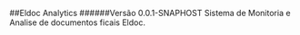 ##Eldoc Analytics
######Versão 0.0.1-SNAPHOST
Sistema de Monitoria e Analise de documentos ficais Eldoc.
